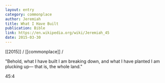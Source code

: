 ```yaml
---
layout: entry
category: commonplace
author: Jeremiah
title: What I Have Built
publication: Bible
link: https://en.wikipedia.org/wiki/Jeremiah_45
date: 2015-03-30
---
```


[[2015]] / [[commonplace]] / 

"Behold, what I have built I am breaking down, and what I have planted I am plucking up— that is, the whole land."

45:4

